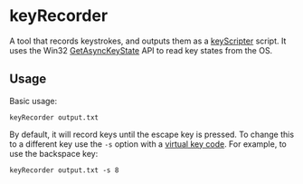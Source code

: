 # keyRecorder

A tool that records keystrokes, and outputs them as a [keyScripter](https://github.com/LucaScorpion/keyScripter) script. It uses the Win32 [GetAsyncKeyState](https://docs.microsoft.com/en-us/windows/win32/api/winuser/nf-winuser-getasynckeystate) API to read key states from the OS.

## Usage

Basic usage:

```
keyRecorder output.txt
```

By default, it will record keys until the escape key is pressed. To change this to a different key use the `-s` option with a [virtual key code](https://docs.microsoft.com/en-us/windows/win32/inputdev/virtual-key-codes). For example, to use the backspace key:

```
keyRecorder output.txt -s 8
```
